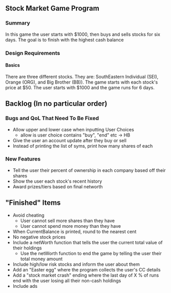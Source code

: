 ## Stock Market Game Program

### Summary

In this game the user starts with $1000, then buys and sells stocks for six days. The goal is to finish with the highest cash balance

### Design Requirements

#### Basics
  There are three different stocks. They are: SouthEastern Individual (SEI), Orange (ORG), and Big Brother (BB)). The game starts with each stock's price at $50.
  The user starts with $1000 and the game runs for 6 days. 


## Backlog (In no particular order)

### Bugs and QoL That Need To Be Fixed
* Allow upper and lower case when inputting User Choices
  * allow is user choice contains "buy", "end" etc -> HB
* Give the user an account update after they buy or sell
* Instead of printing the list of syms, print how many shares of each

### New Features
* Tell the user their percent of ownership in each company based off their shares
* Show the user each stock's recent history
* Award prizes/tiers based on final networth

## "Finished" Items
* Avoid cheating
  * User cannot sell more shares than they have
  * User cannot spend more money than they have
* When CurrentBalance is printed, round to the nearest cent
* No negative stock prices
* Include a netWorth function that tells the user the current total value of their holdings
  * Use the netWorth function to end the game by telling the user their total money amount
* Include high/low risk stocks and inform the user about them
* Add an "Easter egg" where the program collects the user's CC details
* Add a "stock market crash" ending where the last day of X % of runs end with the user losing all their non-cash holdings
* Include ads


